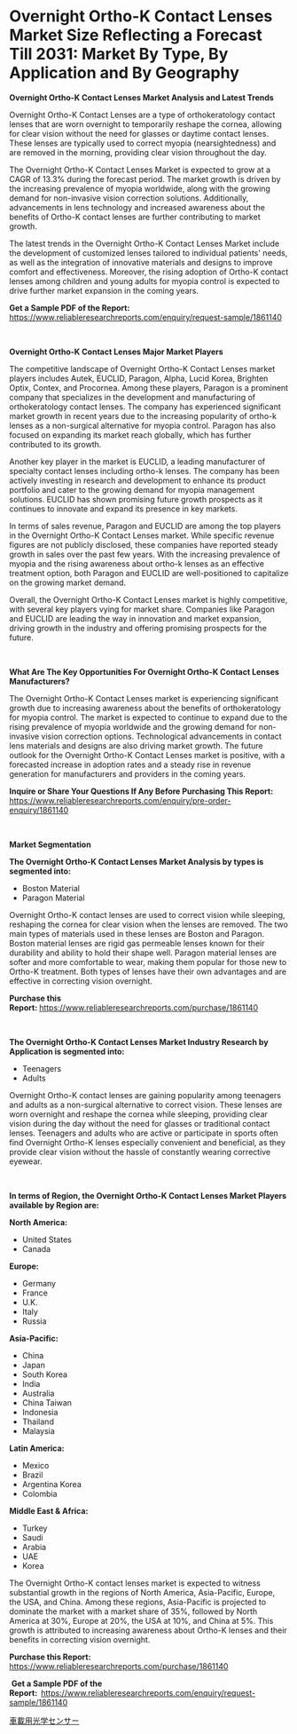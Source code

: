 <p><h1>Overnight Ortho-K Contact Lenses Market Size Reflecting a Forecast Till 2031: Market By Type, By Application and By Geography</h1></p><p><strong>Overnight Ortho-K Contact Lenses Market Analysis and Latest Trends</strong></p>
<p><p>Overnight Ortho-K Contact Lenses are a type of orthokeratology contact lenses that are worn overnight to temporarily reshape the cornea, allowing for clear vision without the need for glasses or daytime contact lenses. These lenses are typically used to correct myopia (nearsightedness) and are removed in the morning, providing clear vision throughout the day.</p><p>The Overnight Ortho-K Contact Lenses Market is expected to grow at a CAGR of 13.3% during the forecast period. The market growth is driven by the increasing prevalence of myopia worldwide, along with the growing demand for non-invasive vision correction solutions. Additionally, advancements in lens technology and increased awareness about the benefits of Ortho-K contact lenses are further contributing to market growth.</p><p>The latest trends in the Overnight Ortho-K Contact Lenses Market include the development of customized lenses tailored to individual patients' needs, as well as the integration of innovative materials and designs to improve comfort and effectiveness. Moreover, the rising adoption of Ortho-K contact lenses among children and young adults for myopia control is expected to drive further market expansion in the coming years.</p></p>
<p><strong>Get a Sample PDF of the Report:&nbsp;</strong> <a href="https://www.reliableresearchreports.com/enquiry/request-sample/1861140">https://www.reliableresearchreports.com/enquiry/request-sample/1861140</a></p>
<p>&nbsp;</p>
<p><strong>Overnight Ortho-K Contact Lenses Major Market Players</strong></p>
<p><p>The competitive landscape of Overnight Ortho-K Contact Lenses market players includes Autek, EUCLID, Paragon, Alpha, Lucid Korea, Brighten Optix, Contex, and Procornea. Among these players, Paragon is a prominent company that specializes in the development and manufacturing of orthokeratology contact lenses. The company has experienced significant market growth in recent years due to the increasing popularity of ortho-k lenses as a non-surgical alternative for myopia control. Paragon has also focused on expanding its market reach globally, which has further contributed to its growth.</p><p>Another key player in the market is EUCLID, a leading manufacturer of specialty contact lenses including ortho-k lenses. The company has been actively investing in research and development to enhance its product portfolio and cater to the growing demand for myopia management solutions. EUCLID has shown promising future growth prospects as it continues to innovate and expand its presence in key markets.</p><p>In terms of sales revenue, Paragon and EUCLID are among the top players in the Overnight Ortho-K Contact Lenses market. While specific revenue figures are not publicly disclosed, these companies have reported steady growth in sales over the past few years. With the increasing prevalence of myopia and the rising awareness about ortho-k lenses as an effective treatment option, both Paragon and EUCLID are well-positioned to capitalize on the growing market demand.</p><p>Overall, the Overnight Ortho-K Contact Lenses market is highly competitive, with several key players vying for market share. Companies like Paragon and EUCLID are leading the way in innovation and market expansion, driving growth in the industry and offering promising prospects for the future.</p></p>
<p>&nbsp;</p>
<p><strong>What Are The Key Opportunities For Overnight Ortho-K Contact Lenses Manufacturers?</strong></p>
<p><p>The Overnight Ortho-K Contact Lenses market is experiencing significant growth due to increasing awareness about the benefits of orthokeratology for myopia control. The market is expected to continue to expand due to the rising prevalence of myopia worldwide and the growing demand for non-invasive vision correction options. Technological advancements in contact lens materials and designs are also driving market growth. The future outlook for the Overnight Ortho-K Contact Lenses market is positive, with a forecasted increase in adoption rates and a steady rise in revenue generation for manufacturers and providers in the coming years.</p></p>
<p><strong>Inquire or Share Your Questions If Any Before Purchasing This Report:</strong> <a href="https://www.reliableresearchreports.com/enquiry/pre-order-enquiry/1861140">https://www.reliableresearchreports.com/enquiry/pre-order-enquiry/1861140</a></p>
<p>&nbsp;</p>
<p><strong>Market Segmentation</strong></p>
<p><strong>The Overnight Ortho-K Contact Lenses Market Analysis by types is segmented into:</strong></p>
<p><ul><li>Boston Material</li><li>Paragon Material</li></ul></p>
<p><p>Overnight Ortho-K contact lenses are used to correct vision while sleeping, reshaping the cornea for clear vision when the lenses are removed. The two main types of materials used in these lenses are Boston and Paragon. Boston material lenses are rigid gas permeable lenses known for their durability and ability to hold their shape well. Paragon material lenses are softer and more comfortable to wear, making them popular for those new to Ortho-K treatment. Both types of lenses have their own advantages and are effective in correcting vision overnight.</p></p>
<p><strong>Purchase this Report:&nbsp;</strong><a href="https://www.reliableresearchreports.com/purchase/1861140">https://www.reliableresearchreports.com/purchase/1861140</a></p>
<p>&nbsp;</p>
<p><strong>The Overnight Ortho-K Contact Lenses Market Industry Research by Application is segmented into:</strong></p>
<p><ul><li>Teenagers</li><li>Adults</li></ul></p>
<p><p>Overnight Ortho-K contact lenses are gaining popularity among teenagers and adults as a non-surgical alternative to correct vision. These lenses are worn overnight and reshape the cornea while sleeping, providing clear vision during the day without the need for glasses or traditional contact lenses. Teenagers and adults who are active or participate in sports often find Overnight Ortho-K lenses especially convenient and beneficial, as they provide clear vision without the hassle of constantly wearing corrective eyewear.</p></p>
<p>&nbsp;</p>
<p><strong>In terms of Region, the Overnight Ortho-K Contact Lenses Market Players available by Region are:</strong></p>
<p>
    <p> <strong> North America: </strong>
        <ul>
            <li>United States</li>
            <li>Canada</li>
        </ul>
        </p> 
    <p> <strong> Europe: </strong>
        <ul>
            <li>Germany</li>
            <li>France</li>
            <li>U.K.</li>
            <li>Italy</li>
            <li>Russia</li>
        </ul>
        </p> 
    <p> <strong> Asia-Pacific: </strong>
        <ul>
            <li>China</li>
            <li>Japan</li>
            <li>South Korea</li>
            <li>India</li>
            <li>Australia</li>
            <li>China Taiwan</li>
            <li>Indonesia</li>
            <li>Thailand</li>
            <li>Malaysia</li>
        </ul>
        </p> 
    <p> <strong> Latin America: </strong>
        <ul>
            <li>Mexico</li>
            <li>Brazil</li>
            <li>Argentina Korea</li>
            <li>Colombia</li>
        </ul>
        </p> 
    <p> <strong> Middle East & Africa: </strong>
        <ul>
            <li>Turkey</li>
            <li>Saudi</li>
            <li>Arabia</li>
            <li>UAE</li>
            <li>Korea</li>
        </ul>
    </p>
    </p>
<p><p>The Overnight Ortho-K contact lenses market is expected to witness substantial growth in the regions of North America, Asia-Pacific, Europe, the USA, and China. Among these regions, Asia-Pacific is projected to dominate the market with a market share of 35%, followed by North America at 30%, Europe at 20%, the USA at 10%, and China at 5%. This growth is attributed to increasing awareness about Ortho-K lenses and their benefits in correcting vision overnight.</p></p>
<p><strong>Purchase this Report: </strong><a href="https://www.reliableresearchreports.com/purchase/1861140">https://www.reliableresearchreports.com/purchase/1861140</a></p>
<p>&nbsp;<strong>Get a Sample PDF of the Report:&nbsp;&nbsp;</strong><a href="https://www.reliableresearchreports.com/enquiry/request-sample/1861140">https://www.reliableresearchreports.com/enquiry/request-sample/1861140</a></p>
<p><strong></strong></p>
<p><p><a href="https://github.com/EstaSprer20231/Market-Research-Report-List-1/blob/main/97181368005.md">車載用光学センサー</a></p></p>